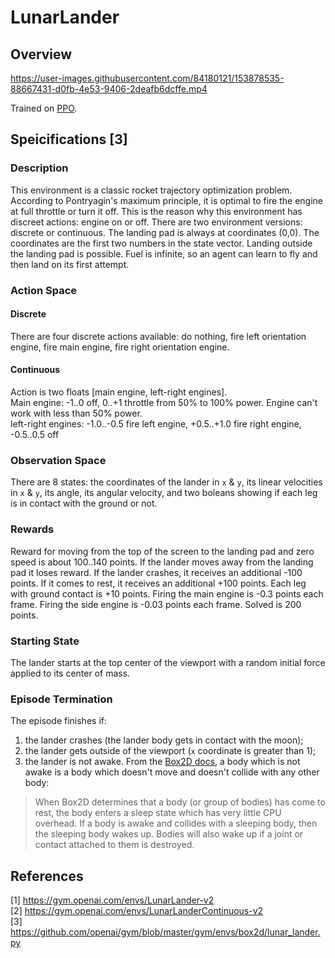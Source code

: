 # LunarLander

## Overview

https://user-images.githubusercontent.com/84180121/153878535-88667431-d0fb-4e53-9406-2deafb6dcffe.mp4

Trained on [PPO](https://github.com/lexiconium/RL-Gym-PyTorch/tree/main/LunarLander/Discrete/PPO).

## Speicifications [3]

### Description

This environment is a classic rocket trajectory optimization problem. According to Pontryagin's maximum principle, it is
optimal to fire the engine at full throttle or turn it off. This is the reason why this environment has discreet
actions: engine on or off. There are two environment versions: discrete or continuous. The landing pad is always at
coordinates (0,0). The coordinates are the first two numbers in the state vector. Landing outside the landing pad is
possible. Fuel is infinite, so an agent can learn to fly and then land on its first attempt.

### Action Space

#### Discrete

There are four discrete actions available: do nothing, fire left orientation engine, fire main engine, fire right
orientation engine.

#### Continuous

Action is two floats [main engine, left-right engines]. \
Main engine: -1..0 off, 0..+1 throttle from 50% to 100% power. Engine can't work with less than 50% power. \
left-right engines:  -1.0..-0.5 fire left engine, +0.5..+1.0 fire right engine, -0.5..0.5 off

### Observation Space

There are 8 states: the coordinates of the lander in `x` & `y`, its linear velocities in `x` & `y`, its angle, its
angular velocity, and two boleans showing if each leg is in contact with the ground or not.

### Rewards

Reward for moving from the top of the screen to the landing pad and zero speed is about 100..140 points. If the lander
moves away from the landing pad it loses reward. If the lander crashes, it receives an additional -100 points. If it
comes to rest, it receives an additional +100 points. Each leg with ground contact is +10 points. Firing the main engine
is -0.3 points each frame. Firing the side engine is -0.03 points each frame. Solved is 200 points.

### Starting State

The lander starts at the top center of the viewport with a random initial force applied to its center of mass.

### Episode Termination

The episode finishes if:

1) the lander crashes (the lander body gets in contact with the moon);
2) the lander gets outside of the viewport (`x` coordinate is greater than 1);
3) the lander is not awake. From
   the [Box2D docs](https://box2d.org/documentation/md__d_1__git_hub_box2d_docs_dynamics.html#autotoc_md61), a body
   which is not awake is a body which doesn't move and doesn't collide with any other body:

> When Box2D determines that a body (or group of bodies) has come to rest,
> the body enters a sleep state which has very little CPU overhead. If a
> body is awake and collides with a sleeping body, then the sleeping body
> wakes up. Bodies will also wake up if a joint or contact attached to
> them is destroyed.

## References

[1] https://gym.openai.com/envs/LunarLander-v2 \
[2] https://gym.openai.com/envs/LunarLanderContinuous-v2 \
[3] https://github.com/openai/gym/blob/master/gym/envs/box2d/lunar_lander.py
